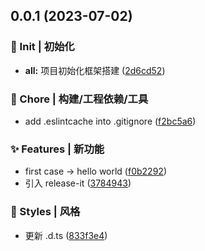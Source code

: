 

## 0.0.1 (2023-07-02)


### 🎉 Init | 初始化

* **all:** 项目初始化框架搭建 ([2d6cd52](https://github.com/iamzjt-front-end/js-achieve-challenges/commit/2d6cd52cd81fa95666976c99877710508c5e2a6e))


### 🚀 Chore | 构建/工程依赖/工具

* add .eslintcache into .gitignore ([f2bc5a6](https://github.com/iamzjt-front-end/js-achieve-challenges/commit/f2bc5a6f010cc2509cb181b6180534ff22503f48))


### ✨ Features | 新功能

* first case -> hello world ([f0b2292](https://github.com/iamzjt-front-end/js-achieve-challenges/commit/f0b229200eb274ebee1158ba1402d3eae848937a))
* 引入 release-it ([3784943](https://github.com/iamzjt-front-end/js-achieve-challenges/commit/3784943febcb76a08ad84d12189596515dac07b0))


### 💄 Styles | 风格

* 更新 .d.ts ([833f3e4](https://github.com/iamzjt-front-end/js-achieve-challenges/commit/833f3e45a2cabe180e04866b06fdd905e84f7edb))